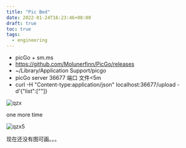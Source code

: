 ```yaml
---
title: "Pic Bed"
date: 2022-01-24T16:23:46+08:00
draft: true
toc: true
tags: 
  - engineering
---
```


- picGo + sm.ms
- https://github.com/Molunerfinn/PicGo/releases
- ~/Library/Application Support/picgo
- picGo server 36677 端口 文件<5m
- curl -H "Content-type:application/json" localhost:36677/upload -d'{"list":[""]} 

![qzx](https://s2.loli.net/2022/01/24/rTJUcKSd7yqPuOX.png)

one more time

![qzx5](https://s2.loli.net/2022/01/24/Q7jdMqIGHfyzSEv.png)



现在还没有图可画。。。
